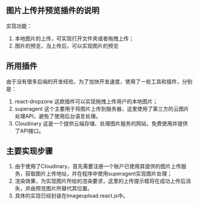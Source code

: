 ## 图片上传并预览插件的说明

实现功能： 
1. 本地图片的上传，可实现打开文件夹或者拖拽上传；
2. 图片的预览，当上传后，可以实现图片的预览

## 所用插件
由于没有很多后端的开发经验，为了加快开发速度，使用了一些工具和插件，分别是：
1. react-dropzone 这款插件可以实现拖拽上传用户的本地图片；
2. superagent 这个主要用于将图片上传到服务器，这里使用了第三方的云图片处理API，避免了使用后台语言处理。
3. Cloudinary 这是一个提供云端存储、处理图片服务的网站，免费使用并提供了API接口。

## 主要实现步骤
1. 由于使用了Cloudinary，首先需要注册一个账户已使用其提供的图片上传服务，获取图片上传地址，并在程序中使用superagent实现图片处理；
2. 渲染效果，为实现图片所给的渲染要求，这里的上传提示框将在成功上传后消失，并由预览图片所替代其位置。
3. 具体的实现已经封装在Imageupload.react.js中。

